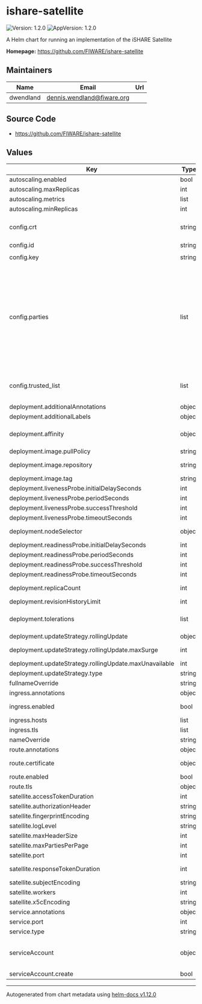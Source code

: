 # ishare-satellite

![Version: 1.2.0](https://img.shields.io/badge/Version-1.2.0-informational?style=flat-square) ![AppVersion: 1.2.0](https://img.shields.io/badge/AppVersion-1.2.0-informational?style=flat-square)

A Helm chart for running an implementation of the iSHARE Satellite

**Homepage:** <https://github.com/FIWARE/ishare-satellite>

## Maintainers

| Name | Email | Url |
| ---- | ------ | --- |
| dwendland | <dennis.wendland@fiware.org> |  |

## Source Code

* <https://github.com/FIWARE/ishare-satellite>

## Values

| Key | Type | Default | Description |
|-----|------|---------|-------------|
| autoscaling.enabled | bool | `false` |  |
| autoscaling.maxReplicas | int | `10` | maximum number of running pods |
| autoscaling.metrics | list | `[]` | metrics to react on |
| autoscaling.minReplicas | int | `1` | minimum number of running pods |
| config.crt | string | `"-----BEGIN CERTIFICATE-----\n<Satellite certificate>\n-----END CERTIFICATE-----\n-----BEGIN CERTIFICATE-----\n<Intermediate certificates>\n-----END CERTIFICATE-----\n-----BEGIN CERTIFICATE-----\n<Root CA certificate>\n-----END CERTIFICATE-----\n"` | Certificate chain of satellite |
| config.id | string | `"<SATELLITE_EORI>"` | Client-ID/EORI of satellite |
| config.key | string | `"-----BEGIN RSA PRIVATE KEY-----\n<Satellite private key>\n-----END RSA PRIVATE KEY-----\n"` | Private key of satellite |
| config.parties | list | `[{"capability_url":"https://idp.packetdel.com/capabilities","certifications":[{"end_date":"2051-09-27T00:00:00Z","loa":3,"role":"IdentityProvider","start_date":"2021-09-27T00:00:00Z"}],"crt":"-----BEGIN CERTIFICATE-----\n<Packet Delivery Company Certificate>\n-----END CERTIFICATE-----\n","end_date":"2051-09-27T00:00:00Z","id":"EU.EORI.NLPACKETDEL","name":"Packet Delivery Company","start_date":"2021-09-27T00:00:00Z","status":"Active"},{"capability_url":"https://idp.packetdel.com/capabilities","certifications":[{"end_date":"2051-09-27T00:00:00Z","loa":3,"role":"IdentityProvider","start_date":"2021-09-27T00:00:00Z"}],"crt":"-----BEGIN CERTIFICATE-----\n<NoCheaper Certificate>\n-----END CERTIFICATE-----\n","end_date":"2051-09-27T00:00:00Z","id":"EU.EORI.NLNOCHEAPER","name":"NoCheaper","start_date":"2021-09-27T00:00:00Z","status":"Active"},{"crt":"-----BEGIN CERTIFICATE-----\n<HappyPets Certificate>\n-----END CERTIFICATE-----\n","end_date":"2051-09-27T00:00:00Z","id":"EU.EORI.NLHAPPYPETS","name":"HappyPets","start_date":"2021-09-27T00:00:00Z","status":"NotActive"}]` | Configuration of parties (trusted participants) |
| config.trusted_list | list | `[{"crt":"-----BEGIN CERTIFICATE-----\n<iSHARETestCA Certificate>\n-----END CERTIFICATE-----\n","name":"iSHARETestCA","status":"granted","validity":"valid"},{"crt":"-----BEGIN CERTIFICATE-----\n<FIWARETEST-CA Certificate>\n-----END CERTIFICATE-----\n","name":"FIWARETEST-CA","status":"granted","validity":"valid"}]` | Configuration of CA trusted list |
| deployment.additionalAnnotations | object | `{}` | additional annotations for the deployment, if required |
| deployment.additionalLabels | object | `{}` | additional labels for the deployment, if required |
| deployment.affinity | object | `{}` | affinity template ref: https://kubernetes.io/docs/concepts/configuration/assign-pod-node/#affinity-and-anti-affinity |
| deployment.image.pullPolicy | string | `"IfNotPresent"` | specification of the image pull policy |
| deployment.image.repository | string | `"fiware/ishare-satellite"` | image name ref: https://hub.docker.com/r/i4trust/activation-service |
| deployment.image.tag | string | `"1.2.0"` | tag of the image to be used |
| deployment.livenessProbe.initialDelaySeconds | int | `20` |  |
| deployment.livenessProbe.periodSeconds | int | `10` |  |
| deployment.livenessProbe.successThreshold | int | `1` |  |
| deployment.livenessProbe.timeoutSeconds | int | `30` |  |
| deployment.nodeSelector | object | `{}` | selector template ref: https://kubernetes.io/docs/user-guide/node-selection/ |
| deployment.readinessProbe.initialDelaySeconds | int | `21` |  |
| deployment.readinessProbe.periodSeconds | int | `10` |  |
| deployment.readinessProbe.successThreshold | int | `1` |  |
| deployment.readinessProbe.timeoutSeconds | int | `30` |  |
| deployment.replicaCount | int | `1` | initial number of target replications, can be different if autoscaling is enabled |
| deployment.revisionHistoryLimit | int | `3` | number of old replicas to be retained |
| deployment.tolerations | list | `[]` | tolerations template ref: ref: https://kubernetes.io/docs/concepts/configuration/taint-and-toleration/ |
| deployment.updateStrategy.rollingUpdate | object | `{"maxSurge":1,"maxUnavailable":0}` | new pods will be added gradually |
| deployment.updateStrategy.rollingUpdate.maxSurge | int | `1` | number of pods that can be created above the desired amount while updating |
| deployment.updateStrategy.rollingUpdate.maxUnavailable | int | `0` | number of pods that can be unavailable while updating |
| deployment.updateStrategy.type | string | `"RollingUpdate"` | type of the update |
| fullnameOverride | string | `""` | option to override the fullname config in the _helpers.tpl |
| ingress.annotations | object | `{}` | annotations to be added to the ingress |
| ingress.enabled | bool | `false` | should there be an ingress to connect the satellite with the public internet |
| ingress.hosts | list | `[]` | all hosts to be provided |
| ingress.tls | list | `[]` | configure the ingress' tls |
| nameOverride | string | `""` | option to override the name config in the _helpers.tpl |
| route.annotations | object | `{}` | annotations to be added to the route |
| route.certificate | object | `{}` | see: https://github.com/FIWARE-Ops/fiware-gitops/blob/master/doc/ROUTES.md |
| route.enabled | bool | `false` |  |
| route.tls | object | `{}` | tls configuration for the route |
| satellite.accessTokenDuration | int | `3600` | Access token expiration duration (in s) |
| satellite.authorizationHeader | string | `"Authorization"` | Header name where to expect access_token |
| satellite.fingerprintEncoding | string | `"UTF-8"` | Encoding of the certificate fingerprint for the trusted list |
| satellite.logLevel | string | `"info"` | Log Level |
| satellite.maxHeaderSize | int | `32768` | Maximum header size in bytes |
| satellite.maxPartiesPerPage | int | `10` | Maximum number of parties per page for queries |
| satellite.port | int | `8080` | Listen port |
| satellite.responseTokenDuration | int | `30` | JWT expiration duration (in s) of response tokens, besides the access token |
| satellite.subjectEncoding | string | `"UTF-8"` | Encoding of certificate subject names |
| satellite.workers | int | `4` | Number of (gunicorn) workers that should be created |
| satellite.x5cEncoding | string | `"UTF-8"` | Encoding of x5c certificates in JWTs |
| service.annotations | object | `{}` | addtional annotations, if required |
| service.port | int | `8080` | port to be used by the service |
| service.type | string | `"ClusterIP"` | service type |
| serviceAccount | object | `{"create":false}` | if a satellite specific service account should be used, it can be configured here ref: https://kubernetes.io/docs/tasks/configure-pod-container/configure-service-account/ |
| serviceAccount.create | bool | `false` | specifies if the account should be created |

----------------------------------------------
Autogenerated from chart metadata using [helm-docs v1.12.0](https://github.com/norwoodj/helm-docs/releases/v1.12.0)
